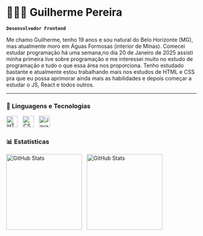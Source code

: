 # 👨🏼‍💻 Guilherme Pereira

**`Desenvolvedor Frontend`**

Me chamo Guilherme, tenho 19 anos e sou natural do Belo Horizonte (MG), mas atualmente moro em Águas Formosas (interior de Minas). Comecei estudar programação há uma semana,no dia 20 de Janeiro de 2025 assisti minha primeira live sobre programação e me interessei muito no estudo de programação e tudo o que essa área nos proporciona. Tenho estudado bastante e atualmente estou trabalhando mais nos estudos de HTML e CSS pra que eu possa aprimorar ainda mais as habilidades e depois começar a estudar o JS, React e todos outros.

---

### 🤖 Linguagens e Tecnologias

<img 
    align="left" 
    alt="HTML"
    title="HTML" 
    width="30px" 
    style="padding-right: 10px;" 
    src="https://cdn.jsdelivr.net/gh/devicons/devicon@latest/icons/html5/html5-original.svg" 
/>
<img 
    align="left" 
    alt="CSS" 
    title="CSS"
    width="30px" 
    style="padding-right: 10px;" 
    src="https://cdn.jsdelivr.net/gh/devicons/devicon@latest/icons/css3/css3-original.svg" 
/>
<img 
    align="left" 
    alt="JavaScript" 
    title="JavaScript"
    width="30px" 
    style="padding-right: 10px;" 
    src="https://cdn.jsdelivr.net/gh/devicons/devicon@latest/icons/javascript/javascript-original.svg" 
/>


<br/>
<br/>

### 📊 Estatísticas

<p>

<img 
    align="left" 
    alt="GitHub Stats"
    height="200px" 
    style="padding-right: 10px;" 
    src="https://github-readme-stats.vercel.app/api?username=Guiissantos03&theme=dark&include_all_commits=trueshow_icons=true&locale=pt-br" 
    />
<img 
    align="left" 
    alt="GitHub Stats"
    height="200px" 
    style="padding-right: 10px;" 
    src="https://github-readme-stats.vercel.app/api/top-langs/?username=Guiissantos03&theme=dark&layout=pie&custom_title=Tecnologias&langs_count=9" 
    />
